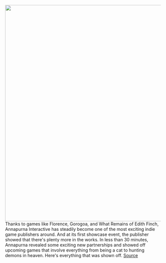<img src='https://cdn.vox-cdn.com/thumbor/UHpa9WCLbWv3Rct6soUF4WBFzBU=/0x0:1920x1080/1200x800/filters:focal(807x387:1113x693)/cdn.vox-cdn.com/uploads/chorus_image/image/69652369/AIShowcase_Stray_005.0.png' width='700px' /><br/>
Thanks to games like Florence, Gorogoa, and What Remains of Edith Finch, Annapurna Interactive has steadily become one of the most exciting indie game publishers around. And at its first showcase event, the publisher showed that there's plenty more in the works. In less than 30 minutes, Annapurna revealed some exciting new partnerships and showed off upcoming games that involve everything from being a cat to hunting demons in heaven. Here's everything that was shown off.
<a href='https://www.theverge.com/2021/7/29/22597945/annapurna-showcase-stray-artful-escape-solar-ash-outer-wilds'> Source <a/>